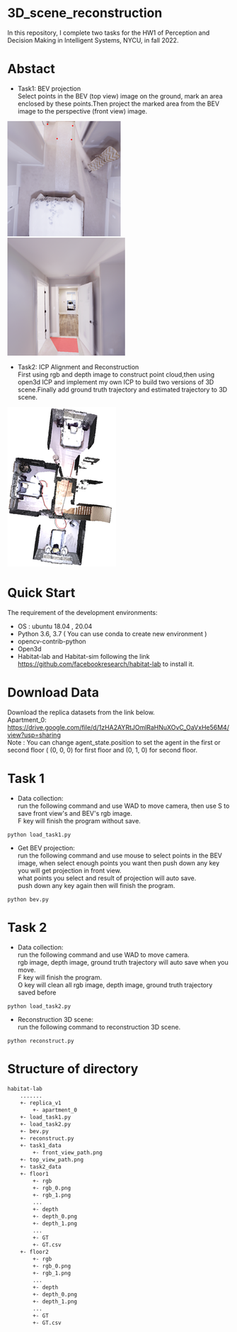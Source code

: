 # 3D_scene_reconstruction
In this repository, I complete two tasks for the HW1 of Perception and Decision Making in Intelligent Systems, NYCU, in fall 2022.

# Abstact
- Task1: BEV projection<br>
Select points in the BEV (top view) image on the ground, mark an
area enclosed by these points.Then project the marked area from the
BEV image to the perspective (front view) image.<br>

![image](https://github.com/lon0862/3D_scene_reconstruction/blob/main/pictures/bev_circle.png) ![image](https://github.com/lon0862/3D_scene_reconstruction/blob/main/pictures/front_projection.png)
- Task2: ICP Alignment and Reconstruction<br>
First using rgb and depth image to construct point cloud,then using open3d ICP and implement my own ICP to build two versions
of 3D scene.Finally add ground truth trajectory and estimated trajectory to 3D scene.<br>

![image](https://github.com/lon0862/3D_scene_reconstruction/blob/main/pictures/3D_scene.png)

# Quick Start
The requirement of the development environments:
- OS : ubuntu 18.04 , 20.04
- Python 3.6, 3.7 ( You can use conda to create new environment )
- opencv-contrib-python
- Open3d
- Habitat-lab and Habitat-sim
following the link https://github.com/facebookresearch/habitat-lab
to install it.

# Download Data
Download the replica datasets from the link below.<br>
Apartment_0: https://drive.google.com/file/d/1zHA2AYRtJOmlRaHNuXOvC_OaVxHe56M4/view?usp=sharing<br>
Note : You can change agent_state.position to set the agent in
the first or second floor ( (0, 0, 0) for first floor and (0, 1, 0) for
second floor.

# Task 1
- Data collection: <br>
run the following command and use WAD to move camera, then use S to save front view's and BEV's rgb image. <br>
F key will finish the program without save.
```
python load_task1.py
```
- Get BEV projection: <br>
run the following command and use mouse to select points in the BEV image, when select enough points you want then push down any key you will get projection in front view.<br>
what points you select and result of projection will auto save.<br>
push down any key again then will finish the program.
```
python bev.py
```
# Task 2
- Data collection: <br>
run the following command and use WAD to move camera. <br>
rgb image, depth image, ground truth trajectory will auto save when you move.<br>
F key will finish the program.<br>
O key will clean all rgb image, depth image, ground truth trajectory saved before
```
python load_task2.py
```
- Reconstruction 3D scene: <br>
run the following command to reconstruction 3D scene.<br>
```
python reconstruct.py
```
# Structure of directory
```
habitat-lab
    .......
    +- replica_v1
    	+- apartment_0
    +- load_task1.py
    +- load_task2.py
    +- bev.py
    +- reconstruct.py
    +- task1_data
        +- front_view_path.png
	+- top_view_path.png
    +- task2_data 
	+- floor1
	    +- rgb
		+- rgb_0.png
		+- rgb_1.png
		...
	    +- depth
		+- depth_0.png
		+- depth_1.png
		...
	    +- GT
		+- GT.csv
	+- floor2
	    +- rgb
		+- rgb_0.png
		+- rgb_1.png
		...
	    +- depth
		+- depth_0.png
		+- depth_1.png
		...
	    +- GT
		+- GT.csv
```

